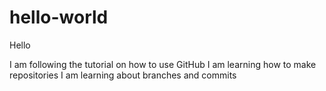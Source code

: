 # hello-world

Hello

I am following the tutorial on how to use GitHub
I am learning how to make repositories
I am learning about branches and commits
